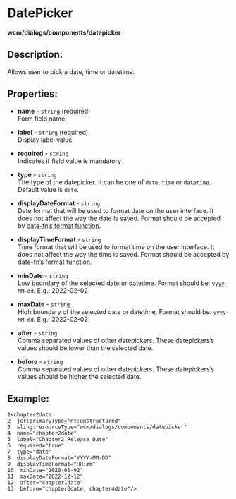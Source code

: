 # DatePicker

**wcm/dialogs/components/datepicker**

## Description:

Allows user to pick a date, time or datetime.

## Properties:

-   **name** - `string` (required)  
    Form field name
    
-   **label** - `string` (required)  
    Display label value
    
-   **required** - `string`  
    Indicates if field value is mandatory
    
-   **type** - `string`  
    The type of the datepicker. It can be one of `date`, `time` or `datetime`. Default value is `date`.
    
-   **displayDateFormat** - `string`  
    Date format that will be used to format date on the user interface. It does not affect the way the date is saved. Format should be accepted by [date-fn’s format function](https://date-fns.org/v1.29.0/docs/format "https://date-fns.org/v1.29.0/docs/format").
    
-   **displayTimeFormat** - `string`  
    Time format that will be used to format time on the user interface. It does not affect the way the time is saved. Format should be accepted by [date-fn’s format function](https://date-fns.org/v1.29.0/docs/format "https://date-fns.org/v1.29.0/docs/format").
    
-   **minDate** - `string`  
    Low boundary of the selected date or datetime. Format should be: `yyyy-MM-dd`. E.g.: 2022-02-02
    
-   **maxDate** - `string`  
    High boundary of the selected date or datetime. Format should be: `yyyy-MM-dd`. E.g.: 2022-02-02
    
-   **after** - `string`  
    Comma separated values of other datepickers. These datepickers’s values should be lower than the selected date.
    
-   **before** - `string`  
    Comma separated values of other datepickers. These datepickers’s values should be higher the selected date.
    

## Example:

```
1<chapter2date  
2  jcr:primaryType="nt:unstructured"  
3  sling:resourceType="wcm/dialogs/components/datepicker"  
4  name="chapter2date"  
5  label="Chapter2 Release Date"  
6  required="true"  
7  type="date"  
8  displayDateFormat="YYYY-MM-DD"  
9  displayTimeFormat="HH:mm"  
10  minDate="2020-01-02"  
11  maxDate="2022-12-12"  
12  after="chapter1date"  
13  before="chapter3date, chapter4date"/>
```